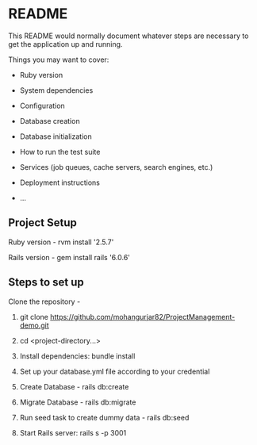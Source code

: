 # README

This README would normally document whatever steps are necessary to get the
application up and running.

Things you may want to cover:

* Ruby version

* System dependencies

* Configuration

* Database creation

* Database initialization

* How to run the test suite

* Services (job queues, cache servers, search engines, etc.)

* Deployment instructions

* ...

## Project Setup
Ruby version          - rvm install '2.5.7'

Rails version         - gem install rails '6.0.6'


## Steps to set up 

Clone the repository  -

1. git clone https://github.com/mohangurjar82/ProjectManagement-demo.git

2. cd <project-directory...>

3. Install dependencies: bundle install

4. Set up your database.yml file according to your credential

5. Create Database - rails db:create

6. Migrate Database - rails db:migrate

7. Run seed task to create dummy data - rails db:seed

8. Start Rails server: rails s -p 3001
